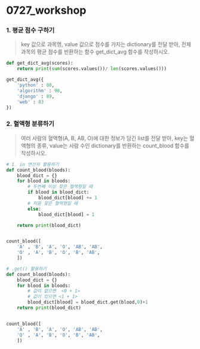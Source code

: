 # 0727_workshop

### 1. 평균 점수 구하기

> key 값으로 과목명, value 값으로 점수를 가지는 dictionary를 전달 받아, 전체 과목의 평균 점수를 반환하는 함수 get_dict_avg 함수를 작성하시오.

```python
def get_dict_avg(scores):   
    return print(sum(scores.values())/ len(scores.values()))

get_dict_avg({
    'python' : 80,
    'algorithm' : 90,
    'django' : 89,
    'web' : 83
})
```





### 2. 혈액형 분류하기

> 여러 사람의 혈액형(A, B, AB, O)에 대한 정보가 담긴 list를 전달 받아, key는 혈액형의 종류, value는 사람 수인 dictionary를 반환하는  count_blood 함수를 작성하시오. 

```python
# 1. in 연산자 활용하기
def count_blood(bloods):
    blood_dict = {}
    for blood in bloods:
        # 두번째 이상 찾은 혈액형일 때
        if blood in blood_dict:
            blood_dict[blood] += 1
        # 처음 찾은 혈액형일 때
        else:
            blood_dict[blood] = 1       

    return print(blood_dict)    


count_blood([
    'A' , 'B', 'A', 'O', 'AB', 'AB',
    'O' , 'A', 'B', 'O', 'B', 'AB',
    ])
```

```python
# .get() 활용하기
def count_blood(bloods):
    blood_dict = {}
    for blood in bloods:
        # 값이 없으면  <0 + 1>
        # 값이 있으면 <1 + 1>
        blood_dict[blood] = blood_dict.get(blood,0)+1
    return print(blood_dict)    


count_blood([
    'A' , 'B', 'A', 'O', 'AB', 'AB',
    'O' , 'A', 'B', 'O', 'B', 'AB',
    ])
```




